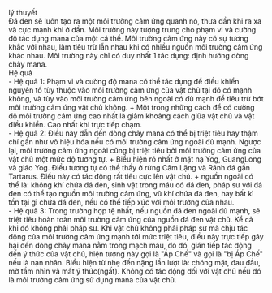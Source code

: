 lý thuyết  
	Đá đen sẽ luôn tạo ra một môi trường cảm ứng quanh nó, thưa dần khi ra xa và cực mạnh khi ở dần. Môi trường này tượng trưng cho phạm vi và cường độ tác dụng mana của một cá thể. Môi trường cảm ứng này có sự tương khắc với nhau, làm tiêu trừ lẫn nhau khi có nhiều nguồn môi trường cảm ứng khác nhau. Môi trường này chỉ có duy nhất 1 tác dụng: định hướng dòng chảy mana.  
Hệ quả  
	- Hệ quả 1: Phạm vi và cường độ mana có thể tác dụng để điều khiển nguyên tố tùy thuộc vào môi trường cảm ứng của vật chủ tại đó có mạnh không, và tùy vào môi trường cảm ứng bên ngoài có đủ mạnh để tiêu trừ bớt môi trường cảm ứng vật chủ không. + Một trong những cách để có cường độ môi trường cảm ứng cao nhất là giảm khoảng cách giữa vật chủ và vật điều khiển. Cao nhất khi trực tiếp chạm.  
	- Hệ quả 2: Điều này dẫn đến dòng chảy mana có thể bị triệt tiêu hay thậm chí gần như vô hiệu hóa nếu có môi trường cảm ứng ngoài đủ mạnh. Ngược lại, môi trường cảm ứng ngoài cũng bị triệt tiêu bởi môi trường cảm ứng của vật chủ một mức độ tương tự. + Biểu hiện rõ nhất ở mặt nạ Yog, GuangLong và giáo Yog. Điều tương tự có thể thấy ở rừng Câm Lặng và Rãnh đá gần Tartarus. Điều này có tác động rất tiêu cực lên vật chủ. + nguồn ngoài có thể là: không khí chứa đá đen, sinh vật trong máu có đá đen, pháp sư với đá đen có thể tạo nguồn môi trường cảm ứng, vũ khí chứa đá đen, hay bất kì tồn tại gì chứa đá đen, nếu có thể tiếp xúc với môi trường của nhau.  
	- Hệ quả 3: Trong trường hợp tệ nhất, nếu nguồn đá đen ngoài đủ mạnh, sẽ triệt tiêu hoàn toàn môi trường cảm ứng của nguồn đá đen vật chủ. Kể cả khi đó không phải pháp sư. Khi vật chủ không phải pháp sư mà chịu tác động của môi trường cảm ứng mạnh tới mức triệt tiêu, điều này trực tiếp gây hại đến dòng chảy mana nằm trong mạch máu, do đó, gián tiếp tác động đến ý thức của vật chủ, hiện tượng này gọi là "Áp Chế" và gọi là "bị Áp Chế" nếu là nạn nhân. Biểu hiện từ nhẹ đến nặng lần lượt là: chóng mặt, đau đầu, mờ tầm nhìn và mất ý thức(ngất). Không có tác động đối với vật chủ nếu đó là môi trường cảm ứng sử dụng mana của vật chủ.  
